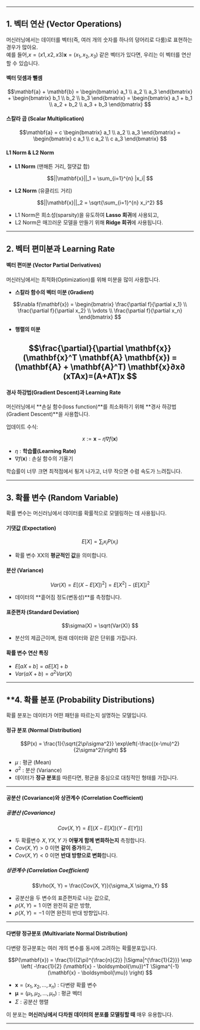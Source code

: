 
---
## **1. 벡터 연산 (Vector Operations)**

머신러닝에서는 데이터를 벡터(즉, 여러 개의 숫자를 하나의 덩어리로 다룸)로 표현하는 경우가 많아요.  
예를 들어,$x=(x1,x2,x3)\mathbf{x} = (x_1, x_2, x_3)$ 같은 벡터가 있다면, 우리는 이 벡터를 연산할 수 있습니다.

#### **벡터 덧셈과 뺄셈**

$$\mathbf{a} + \mathbf{b} = \begin{bmatrix} a_1 \\ a_2 \\ a_3 \end{bmatrix} + \begin{bmatrix} b_1 \\ b_2 \\ b_3 \end{bmatrix} = \begin{bmatrix} a_1 + b_1 \\ a_2 + b_2 \\ a_3 + b_3 \end{bmatrix}
$$
#### **스칼라 곱 (Scalar Multiplication)**

$$\mathbf{a} = c \begin{bmatrix} a_1 \\ a_2 \\ a_3 \end{bmatrix} = \begin{bmatrix} c a_1 \\ c a_2 \\ c a_3 \end{bmatrix}
$$
#### **L1 Norm & L2 Norm**

- **L1 Norm** (맨해튼 거리, 절댓값 합)

$$||\mathbf{x}||_1 = \sum_{i=1}^{n} |x_i|
$$
- **L2 Norm** (유클리드 거리)

$$||\mathbf{x}||_2 = \sqrt{\sum_{i=1}^{n} x_i^2}
$$
- L1 Norm은 희소성(sparsity)을 유도하여 **Lasso 회귀**에 사용되고,
- L2 Norm은 매끄러운 모델을 만들기 위해 **Ridge 회귀**에 사용됩니다.

---

## **2. 벡터 편미분과 Learning Rate**

#### **벡터 편미분 (Vector Partial Derivatives)**

머신러닝에서는 최적화(Optimization)를 위해 미분을 많이 사용합니다.

- **스칼라 함수의 벡터 미분 (Gradient)**

$$\nabla f(\mathbf{x}) = \begin{bmatrix} \frac{\partial f}{\partial x_1} \\ \frac{\partial f}{\partial x_2} \\ \vdots \\ \frac{\partial f}{\partial x_n} \end{bmatrix}
$$
- **행렬의 미분**

$$\frac{\partial}{\partial \mathbf{x}} (\mathbf{x}^T \mathbf{A} \mathbf{x}) = (\mathbf{A} + \mathbf{A}^T) \mathbf{x}∂x∂​(xTAx)=(A+AT)x
$$
---

#### **경사 하강법(Gradient Descent)과 Learning Rate**

머신러닝에서 **손실 함수(loss function)**를 최소화하기 위해 **경사 하강법(Gradient Descent)**을 사용합니다.

업데이트 수식:

$$x:= \mathbf{x} - \eta \nabla f(\mathbf{x})
$$
- $\eta$ : **학습률(Learning Rate)**
- $\nabla f(\mathbf{x})$ : 손실 함수의 기울기

학습률이 너무 크면 최적점에서 튕겨 나가고, 너무 작으면 수렴 속도가 느려집니다.

---

## **3. 확률 변수 (Random Variable)**

확률 변수는 머신러닝에서 데이터를 확률적으로 모델링하는 데 사용됩니다.

#### **기댓값 (Expectation)**

$$E[X]= \sum_{i} x_i P(x_i)
$$
- 확률 변수 XX의 **평균적인 값**을 의미합니다.

#### **분산 (Variance)**

$$Var(X) = E[(X - E[X])^2] = E[X^2] - (E[X])^2
$$
- 데이터의 **흩어짐 정도(변동성)**를 측정합니다.

#### **표준편차 (Standard Deviation)**

$$\sigma(X) = \sqrt{Var(X)}
$$
- 분산의 제곱근이며, 원래 데이터와 같은 단위를 가집니다.

#### **확률 변수 연산 특징**

- $E[aX + b] = aE[X] + b$ 
- $Var(aX + b) = a^2Var(X)$

---

## **4. 확률 분포 (Probability Distributions)

확률 분포는 데이터가 어떤 패턴을 따르는지 설명하는 모델입니다.

#### **정규 분포 (Normal Distribution)**

$$P(x) = \frac{1}{\sqrt{2\pi\sigma^2}} \exp\left(-\frac{(x-\mu)^2}{2\sigma^2}\right)
$$
- $\mu$ : 평균 (Mean)
- $\sigma^2$ : 분산 (Variance)
- 데이터가 **정규 분포**를 따른다면, 평균을 중심으로 대칭적인 형태를 가집니다.

---

#### **공분산 (Covariance)와 상관계수 (Correlation Coefficient)**

##### **공분산 (Covariance)**

$$Cov(X, Y) = E[(X - E[X])(Y - E[Y])]
$$
- 두 확률변수 $X,YX, Y$ 가 **어떻게 함께 변화하는지** 측정합니다.
- $Cov(X, Y) > 0$ 이면 **같이 증가**하고,
- $Cov(X, Y) < 0$ 이면 **반대 방향으로 변화**합니다.

##### **상관계수 (Correlation Coefficient)**

$$\rho(X, Y) = \frac{Cov(X, Y)}{\sigma_X \sigma_Y}
$$
- 공분산을 두 변수의 표준편차로 나눈 값으로,
- $\rho(X, Y) = 1$ 이면 완전히 같은 방향,
- $\rho(X, Y) = -1$ 이면 완전히 반대 방향입니다.

---

#### **다변량 정규분포 (Multivariate Normal Distribution)**

다변량 정규분포는 여러 개의 변수를 동시에 고려하는 확률분포입니다.

$$P(\mathbf{x}) = \frac{1}{(2\pi)^{\frac{n}{2}} |\Sigma|^{\frac{1}{2}}} \exp \left( -\frac{1}{2} (\mathbf{x} - \boldsymbol{\mu})^T \Sigma^{-1} (\mathbf{x} - \boldsymbol{\mu}) \right)
$$
- $\mathbf{x} = (x_1, x_2, \dots, x_n)$ : 다변량 확률 변수
- $\boldsymbol{\mu} = ( \mu_1, \mu_2, ..., \mu_n )$ : 평균 벡터
- $\Sigma$ : 공분산 행렬

이 분포는 **머신러닝에서 다차원 데이터의 분포를 모델링할 때** 매우 유용합니다.

---

